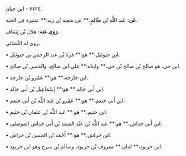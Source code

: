 ٧٧٢٤ - ابن حيان.

**عَن:** عَبد اللَّهِ بْنِ ظَالِمٍ،** عن سَعِيد بْن زيد:** عشرة فِي الجنة.

**رَوَى عَنه:** هلال بْن يَِسَاف.

روى له النَّسَائي.

• ابن حيوئيل،** هو:** قرة بْن عبد الرحمن بن حيوئيل.

• ابن حي، هو صالح بْن صالح بْن حي،** وابناه:** علي ابن صالح، والحسن بْن صالح.

• ابن خارجة،** هو:** عَمْرو بْن خارجة.

• ابن أَبي خالد،** هو:** إِسْمَاعِيل بْن أَبي خالد.

• ابن أَبي خثعم،** هو:** عَمْرو بْن عَبد اللَّه بْن أَبي خثعم.

• ابن خثيم،** هو:** عَبد اللَّه بْن عثمان بْن خثيم.

• ابن أَبي خداش،** هو:** عَبد اللَّه بْن عَبْد الصمد بْن أَبي خداش الموصلي.

• ابن خراش،** هو:** أَحْمَد بْن الحسن بْن خراش.

• ابن خربوذ،** اثنان:** معروف بْن خربوذ، وسالم بْن سرح وهو ابن خربوذ.